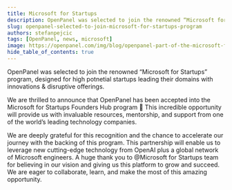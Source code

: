 ```yaml
---
title: Microsoft for Startups
description: OpenPanel was selected to join the renowned “Microsoft for Startups” program. 🎉
slug: openpanel-selected-to-join-microsoft-for-startups-program
authors: stefanpejcic
tags: [OpenPanel, news, microsoft]
image: https://openpanel.com/img/blog/openpanel-part-of-the-microsoft-for-startups-program.png
hide_table_of_contents: true
---
```


OpenPanel was selected to join the renowned “Microsoft for Startups” program, designed for high potnetial startups leading their domains with innovations & disruptive offerings.


<!--truncate-->

We are thrilled to announce that OpenPanel has been accepted into the Microsoft for Startups Founders Hub program 🎉 This incredible opportunity will provide us with invaluable resources, mentorship, and support from one of the world’s leading technology companies.


We are deeply grateful for this recognition and the chance to accelerate our journey with the backing of this program. This partnership will enable us to leverage new cutting-edge technology from OpenAI plus a global network of Microsoft engineers.
A huge thank you to @Microsoft for Startups team for believing in our vision and giving us this platform to grow and succeed. We are eager to collaborate, learn, and make the most of this amazing opportunity.
